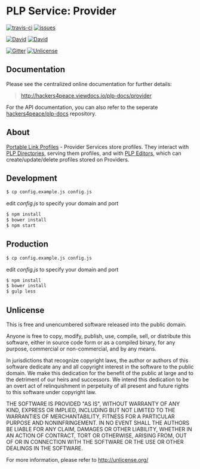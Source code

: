 # PLP Service: Provider

[![travis-ci](http://img.shields.io/travis/hackers4peace/plp-provider.svg?style=flat)](https://travis-ci.org/hackers4peace/plp-provider)
[![issues](http://img.shields.io/github/issues/hackers4peace/plp-provider.svg?style=flat)](https://github.com/hackers4peace/plp-provider/issues)

[![David](http://img.shields.io/david/hackers4peace/plp-provider.svg?style=flat)](https://david-dm.org/hackers4peace/plp-provider)
[![David](http://img.shields.io/david/dev/hackers4peace/plp-provider.svg?style=flat)](https://david-dm.org/hackers4peace/plp-provider#info=devDependencies)

[![Gitter](http://img.shields.io/badge/chat-Gitter-blue.svg?style=flat)](https://gitter.im/hackers4peace/plp-docs)
[![Unlicense](http://img.shields.io/badge/license-Unlicense-blue.svg?style=flat)](http://unlicense.org)

## Documentation

Please see the centralized online documentation for further details:

> http://hackers4peace.viewdocs.io/plp-docs/provider

For the API documentation, you can also refer to the seperate [hackers4peace/plp-docs](https://github.com/hackers4peace/plp-docs/) repository.

## About

[Portable Link Profiles](https://github.com/hackers4peace/plp-docs) - Provider Services store profiles. They interact with [PLP Directories](https://github.com/hackers4peace/plp-directory), serving them profiles, and with [PLP Editors](https://github.com/hackers4peace/plp-editor), which can create/update/delete profiles stored on Providers.


## Development

```bash
$ cp config.example.js config.js
```

edit *config.js* to specify your domain and port

```bash
$ npm install
$ bower install
$ npm start
```
## Production

```bash
$ cp config.example.js config.js
```

edit *config.js* to specify your domain and port

```bash
$ npm install
$ bower install
$ gulp less
```

## Unlicense

This is free and unencumbered software released into the public domain.

Anyone is free to copy, modify, publish, use, compile, sell, or
distribute this software, either in source code form or as a compiled
binary, for any purpose, commercial or non-commercial, and by any
means.

In jurisdictions that recognize copyright laws, the author or authors
of this software dedicate any and all copyright interest in the
software to the public domain. We make this dedication for the benefit
of the public at large and to the detriment of our heirs and
successors. We intend this dedication to be an overt act of
relinquishment in perpetuity of all present and future rights to this
software under copyright law.

THE SOFTWARE IS PROVIDED "AS IS", WITHOUT WARRANTY OF ANY KIND,
EXPRESS OR IMPLIED, INCLUDING BUT NOT LIMITED TO THE WARRANTIES OF
MERCHANTABILITY, FITNESS FOR A PARTICULAR PURPOSE AND NONINFRINGEMENT.
IN NO EVENT SHALL THE AUTHORS BE LIABLE FOR ANY CLAIM, DAMAGES OR
OTHER LIABILITY, WHETHER IN AN ACTION OF CONTRACT, TORT OR OTHERWISE,
ARISING FROM, OUT OF OR IN CONNECTION WITH THE SOFTWARE OR THE USE OR
OTHER DEALINGS IN THE SOFTWARE.

For more information, please refer to <http://unlicense.org/>
